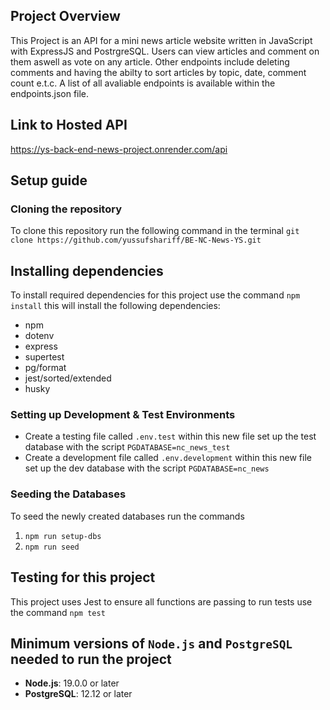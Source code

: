 ## Project Overview

This Project is an API for a mini news article website written in JavaScript with ExpressJS and PostrgreSQL. Users can view articles and comment on them aswell as vote on any article. Other endpoints include deleting comments and having the abilty to sort articles by topic, date, comment count e.t.c. A list of all avaliable endpoints is available within the endpoints.json file.

## Link to Hosted API

https://ys-back-end-news-project.onrender.com/api

## Setup guide

### Cloning the repository
To clone this repository run the following command in the terminal `git clone https://github.com/yussufshariff/BE-NC-News-YS.git`
## Installing dependencies
To install required dependencies for this project use the command `npm install`
this will install the following dependencies:
- npm
- dotenv
- express
- supertest
- pg/format
- jest/sorted/extended
- husky

### Setting up Development & Test Environments

- Create a testing file called `.env.test` within this new file set up the test database with the script `PGDATABASE=nc_news_test `
- Create a development file called `.env.development` within this new file set up the dev database with the script `PGDATABASE=nc_news`
### Seeding the Databases 
To seed the newly created databases run the commands
1) `npm run setup-dbs`
2) `npm run seed`


## Testing for this project
This project uses Jest to ensure all functions are passing to run tests use the command  `npm test `
## Minimum versions of `Node.js` and `PostgreSQL` needed to run the project
-   **Node.js**: 19.0.0 or later
-   **PostgreSQL**: 12.12 or later
